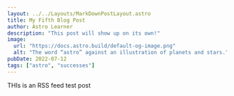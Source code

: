 ```yaml
---
layout: ../../Layouts/MarkDownPostLayout.astro
title: My Fifth Blog Post
author: Astro Learner
description: "This post will show up on its own!"
image:
  url: "https://docs.astro.build/default-og-image.png"
  alt: "The word “astro” against an illustration of planets and stars."
pubDate: 2022-07-12
tags: ["astro", "successes"]
---
```


THIs is an RSS feed test post
